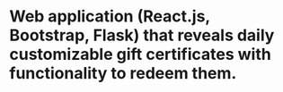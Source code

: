 # Web application (React.js, Bootstrap, Flask) that reveals daily customizable gift certificates with functionality to redeem them.
